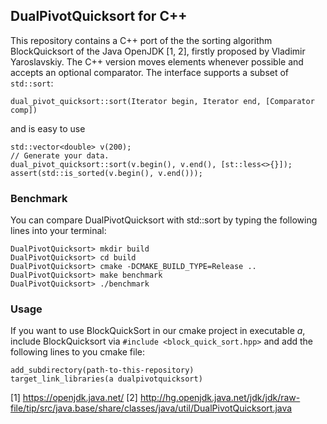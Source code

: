 ## DualPivotQuicksort for C++

This repository contains a C++ port of the the sorting algorithm BlockQuicksort of the Java OpenJDK [1, 2], firstly proposed by Vladimir Yaroslavskiy. The C++ version moves elements whenever possible and accepts an optional comparator. The interface supports a subset of ```std::sort```:
```
dual_pivot_quicksort::sort(Iterator begin, Iterator end, [Comparator comp])
```
and is easy to use
```
std::vector<double> v(200);
// Generate your data.
dual_pivot_quicksort::sort(v.begin(), v.end(), [st::less<>{}]);
assert(std::is_sorted(v.begin(), v.end()));
```

### Benchmark

You can compare DualPivotQuicksort with std::sort by typing the following lines into your terminal:
```
DualPivotQuicksort> mkdir build
DualPivotQuicksort> cd build
DualPivotQuicksort> cmake -DCMAKE_BUILD_TYPE=Release ..
DualPivotQuicksort> make benchmark
DualPivotQuicksort> ./benchmark
```

### Usage
If you want to use BlockQuickSort in our cmake project in executable *a*, include BlockQuicksort via ```#include <block_quick_sort.hpp>``` and add the following lines to you cmake file:
```
add_subdirectory(path-to-this-repository)
target_link_libraries(a dualpivotquicksort)
```

[1] https://openjdk.java.net/
[2] http://hg.openjdk.java.net/jdk/jdk/raw-file/tip/src/java.base/share/classes/java/util/DualPivotQuicksort.java